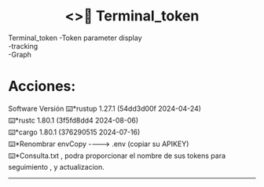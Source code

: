 # 

<h1 align="center"><>🐧 Terminal_token </h1>
Terminal_token -Token parameter display</br>
              -tracking</br>
              -Graph</br>
  
<h1>Acciones:</h1>
Software	Versión
⌨️*rustup	1.27.1 (54dd3d00f 2024-04-24)</br>
⌨️*rustc	1.80.1 (3f5fd8dd4 2024-08-06)</br>
⌨️*cargo	1.80.1 (376290515 2024-07-16)</br>
⌨️*Renombrar envCopy ----> .env (copiar su APIKEY)</br>
⌨️*Consulta.txt , podra proporcionar el nombre de sus tokens para seguimiento , y actualizacion.
<hr style="color: 30056b2;"/>
